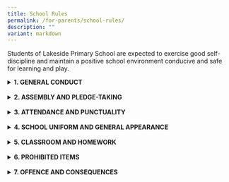 ```yaml
---
title: School Rules
permalink: /for-parents/school-rules/
description: ""
variant: markdown
---
```

<span style="background-color: initial; font-size: 1em;">Students of Lakeside Primary School are expected to exercise good self-discipline and maintain a positive school environment conducive and safe for learning and play.</span>
	
<details><summary><b>1. GENERAL CONDUCT</b></summary>

<li>1.1 Lakeside Primary students live up to the School Values of</li>

<table style="width: 773px;">
<tbody class="" style="margin: 0px; outline: 0px; padding: 0px;">	
<tr>
<td><b>L</b>ove</td>
<td>: We show care and empathy by supporting others, building positive relationships, 
  and fostering an inclusive school community.</td>
</tr>
<tr>
<td><b>P</b>erseverance</td>
<td>: We adopt a growth mindset and approach challenges with resilience and positivity.</td>
</tr>	
<tr>
<td><b>R</b>epect</td>
<td>: We treat others with dignity, value different perspectives, and ensure everyone’s voice
  is heard.</td>
</tr>
<tr>
<td><b>I</b>ntegrity</td>
<td>: We uphold the truth, take responsibility for our actions, and show moral courage.</td>
</tr>
<tr>
<td><b>D</b>iligence</td>
<td>: We put in consistent effort and care to complete our tasks to the best of our abilities.</td>
</tr>
<tr>
<td><b>E</b>xcellence</td>
<td>: We set high standards and strive for continuous improvement to live out our motto “Be
  Our Best”.
</td>
</tr>
</tbody>
</table>


<li>1.2 All students are courteous and greet the Principal, Vice-Principals, staff and all visitors to the school with the ‘Lakeside Bow’.</li>
</details><br>
<details><summary><b>2. ASSEMBLY AND PLEDGE-TAKING</b></summary>

<li>2.1 Students who are Singapore citizens must sing the National Anthem and take the Pledge. Students will take the Pledge with the right fist placed over the heart.</li>
<li>2.2 All students should stand at attention during the singing of the National Anthem and the taking of the Pledge.</li>
</details><br>
<details><summary><b>3. ATTENDANCE AND PUNCTUALITY</b></summary>


<li>3.1 Students are expected to be regular in their attendance. Students who are absent must produce a Medical Certificate or a letter of explanation from parents on the day they return to school.
</li>
<li>3.2 On the day of a test or an examination, only Medical Certificates will be accepted to cover the student’s absence. Parents/Guardians are requested to reschedule their child’s/ward’s non-school-based assessments such as piano examinations should they clash with school assessments.
</li>
<li>3.3 Absence from school without any valid reason is a major school offence. Reasons for absence that are not valid include oversleeping and willful absence from school.
</li>
<li>3.4 Parents/Guardians who wish to take their child/ward overseas for holidays and/or to attend to personal matters are to do so during the school vacations.
</li>
<li>3.5 Parents/Guardians will be contacted by the school if their child is ill and has to be taken home or to the doctor. Parents/Guardians must be present to accompany and sign out their child in order for him/her to leave the school. Prior approval must be obtained at the General Office for leaving school before dismissal time.
</li>
<li>3.6 For safety reasons, students are not allowed to leave the school during lunch time unless parents’ letters of request are given to the form teachers. Students are strongly encouraged to eat in the school canteen.</li></details>
<br>
<details><summary><b>4. SCHOOL UNIFORM AND GENERAL APPEARANCE</b></summary>
	
<li>4.1 Students are to wear the prescribed school uniform. Any modification to the school uniform is not allowed.</li>
<li>4.2 Students are to observe closely the guidelines on school attire and personal appearance. Regular spot checks will be conducted to ensure compliance</li>
<li>4.3 School Attire</li>
<ul>
<li>Students are to wear clean attire, socks and shoes.</li>
<li>Name tags must be affixed on the school uniform and PE t-shirt above the school crest.</li>
<li>Students are to wear black socks and black shoes with no distinct logos, brand names and patterns. No accessories are to be used to fasten shoelaces.</li>
<li>On days with PE lessons or sports activities, P4 to P6 students should arrive in their half uniform (PE top with skirt/shorts). They must change into their PE attire before the lesson and back into their half uniform after the lesson.</li>
<li>Only P1 to P3 students are allowed to be in their PE attire throughout the day.</li>
</ul>
<li>4.4 Personal Appearance and Grooming</li>
<ul>
<li>Students must be neat in appearance.</li>
<li>Where needed, glasses with prescribed lens should be worn. Glass frames should not be fanciful or outlandish.</li>
<li>Students are to keep their nails short. Long or varnished nails are not allowed.
</li>
<li>For Boys</li>
<ul>
<li>Hair is combed neatly without the use of gel. Forehead is not covered by long fringes.</li>
<li>Hair must not cover the ears at the side.</li>
<li>Hair is sloped and does not touch the collar at the back.</li>
<li>No fanciful hairstyles such as dyed/coloured/highlighted/spiky hair.</li>
<li>Face is clean shaven with no facial hair</li>
</ul>
<li>For Girls</li>
<ul>
<li>Hair is kept neat and tidy, away from the face either by keeping it short or with the use of black or dark blue hair accessories.</li>
<li>Hair that is of shoulder length or longer is tied up. Long fringe is pinned or tied up.</li>
<li>Hair is of natural colour. Coloured, dyed or highlighted hair is not allowed.</li>
<li>Use only one pair of small and plain dark blue or black ear studs.</li>
</ul>
</ul>
</details><br>
<details><summary><b>5. CLASSROOM AND HOMEWORK</b></summary>

<li>5.1 Students are to wear the Out-of-Class Permission Pass when they are out of the classroom during lessons.</li>
<li>5.2 Students are to observe care and proper use of school property, which includes:</li>

<ul>
<li>keeping classrooms clean, tidy and litter-free.</li>
<li>switching off classroom lights, fans, visualisers, projectors and/or air-conditioners when they are not in use.</li>
<li>•	setting all air-conditioners at 25<sup>o</sup>C.</li>
</ul>
<li>5.3 Students are to ensure that quality assignments are submitted on time</li>
</details><br>
<details><summary><b>6. PROHIBITED ITEMS</b></summary>
	
<li>6.1 Students are not to bring any recreational items like toys, cards and electronic devices to school. Selling/buying/trading of items is also not allowed.</li>
<li>6.2 Students are not allowed to have in their possession any weapon. They are also not allowed to bring or to be found in possession of any dangerous or weapon-like items including penknives.</li>
</details><br>
<details><summary><b>7. OFFENCE AND CONSEQUENCES</b></summary>
<b><br></b>
<table style="border: 1px solid rgb(42, 42, 42); width: 773px;">
<tbody>
<tr>
<td width="128" style="padding: 5px; text-align: center; border: 1px solid rgb(42, 42, 42);">Minor Offences</td>
<td width="128" style="padding: 5px; text-align: center; border: 1px solid rgb(42, 42, 42);">Major Offences</td>
</tr>
<tr>
<td width="128" style="padding: 5px; border: 1px solid rgb(42, 42, 42);">• Late coming (late for school with no valid reason)<br>
• Failure to complete assignment<br>
• Littering<br>
• Improper attire/grooming (disobeying school<br>
   rules on attire, hairdo, jewellery, etc)<br>
• Use of vulgar language (verbalising coarse or abusive language)
</td>
<td width="128" style="padding: 5px; border: 1px solid rgb(42, 42, 42);">Skipping lessons/Leaving school grounds without permission during school hours<br>
• Truancy (being absent from school without a valid reason during school days (Mon-Fri))<br>
• Forgery (forging signatures, medical certificates, consent forms, etc)<br>
• Cheating in assessments/tests/ examinations<br>
• Disruptive behaviour<br>
• Open defiance and/or rudeness (refusing to conform to school rules, norms and practices; disobeying teacher’s instructions; displaying rudeness and disrespect in speech and body language)<br>
•  Hurtful behaviour/ *bullying<br>
• Theft (stealing school property or property belonging to others)<br>
• Vandalism (vandalising school or personal property, writing graffiti)<br>
• Assault (attacking others violently, whether causing hurt or not)<br>
• Fighting <br>
• Possession of weapon(s) and sharp objects</td>
</tr>
</tbody>
</table>
<span style="font-size:10pt;">*Bullying involves hurting or intimidating others repeatedly to deliberately cause harm, distress or humiliation. It can be physical verbal or relational/social in nature.</span>
</details>